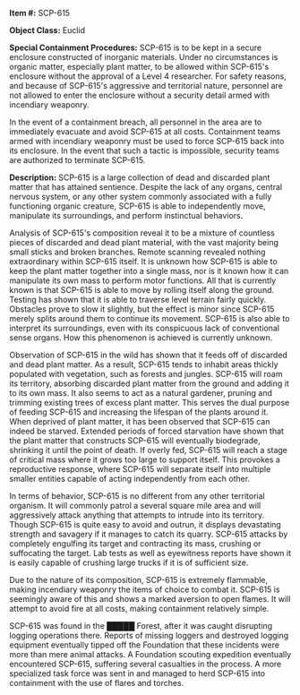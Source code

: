 **Item #:** SCP-615

**Object Class:** Euclid

**Special Containment Procedures:** SCP-615 is to be kept in a secure enclosure constructed of inorganic materials. Under no circumstances is organic matter, especially plant matter, to be allowed within SCP-615's enclosure without the approval of a Level 4 researcher. For safety reasons, and because of SCP-615's aggressive and territorial nature, personnel are not allowed to enter the enclosure without a security detail armed with incendiary weaponry.

In the event of a containment breach, all personnel in the area are to immediately evacuate and avoid SCP-615 at all costs. Containment teams armed with incendiary weaponry must be used to force SCP-615 back into its enclosure. In the event that such a tactic is impossible, security teams are authorized to terminate SCP-615.

**Description:** SCP-615 is a large collection of dead and discarded plant matter that has attained sentience. Despite the lack of any organs, central nervous system, or any other system commonly associated with a fully functioning organic creature, SCP-615 is able to independently move, manipulate its surroundings, and perform instinctual behaviors.

Analysis of SCP-615's composition reveal it to be a mixture of countless pieces of discarded and dead plant material, with the vast majority being small sticks and broken branches. Remote scanning revealed nothing extraordinary within SCP-615 itself. It is unknown how SCP-615 is able to keep the plant matter together into a single mass, nor is it known how it can manipulate its own mass to perform motor functions. All that is currently known is that SCP-615 is able to move by rolling itself along the ground. Testing has shown that it is able to traverse level terrain fairly quickly. Obstacles prove to slow it slightly, but the effect is minor since SCP-615 merely splits around them to continue its movement. SCP-615 is also able to interpret its surroundings, even with its conspicuous lack of conventional sense organs. How this phenomenon is achieved is currently unknown.

Observation of SCP-615 in the wild has shown that it feeds off of discarded and dead plant matter. As a result, SCP-615 tends to inhabit areas thickly populated with vegetation, such as forests and jungles. SCP-615 will roam its territory, absorbing discarded plant matter from the ground and adding it to its own mass. It also seems to act as a natural gardener, pruning and trimming existing trees of excess plant matter. This serves the dual purpose of feeding SCP-615 and increasing the lifespan of the plants around it. When deprived of plant matter, it has been observed that SCP-615 can indeed be starved. Extended periods of forced starvation have shown that the plant matter that constructs SCP-615 will eventually biodegrade, shrinking it until the point of death. If overly fed, SCP-615 will reach a stage of critical mass where it grows too large to support itself. This provokes a reproductive response, where SCP-615 will separate itself into multiple smaller entities capable of acting independently from each other.

In terms of behavior, SCP-615 is no different from any other territorial organism. It will commonly patrol a several square mile area and will aggressively attack anything that attempts to intrude into its territory. Though SCP-615 is quite easy to avoid and outrun, it displays devastating strength and savagery if it manages to catch its quarry. SCP-615 attacks by completely engulfing its target and contracting its mass, crushing or suffocating the target. Lab tests as well as eyewitness reports have shown it is easily capable of crushing large trucks if it is of sufficient size.

Due to the nature of its composition, SCP-615 is extremely flammable, making incendiary weaponry the items of choice to combat it. SCP-615 is seemingly aware of this and shows a marked aversion to open flames. It will attempt to avoid fire at all costs, making containment relatively simple.

SCP-615 was found in the █████ Forest, after it was caught disrupting logging operations there. Reports of missing loggers and destroyed logging equipment eventually tipped off the Foundation that these incidents were more than mere animal attacks. A Foundation scouting expedition eventually encountered SCP-615, suffering several casualties in the process. A more specialized task force was sent in and managed to herd SCP-615 into containment with the use of flares and torches.